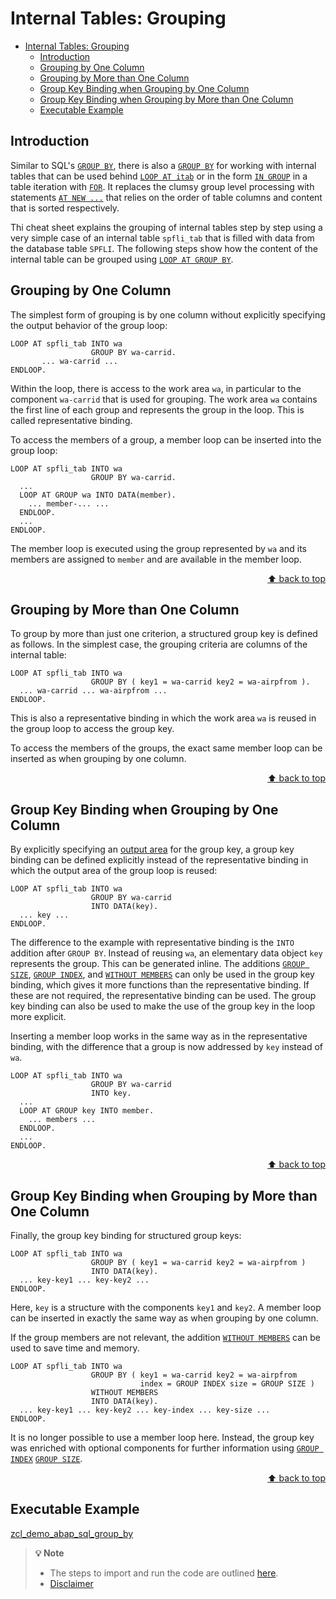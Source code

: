 <a name="top"></a>

# Internal Tables: Grouping

- [Internal Tables: Grouping](#internal-tables-grouping)
  - [Introduction](#introduction)
  - [Grouping by One Column](#grouping-by-one-column)
  - [Grouping by More than One Column](#grouping-by-more-than-one-column)
  - [Group Key Binding when Grouping by One Column](#group-key-binding-when-grouping-by-one-column)
  - [Group Key Binding when Grouping by More than One Column](#group-key-binding-when-grouping-by-more-than-one-column)
  - [Executable Example](#executable-example)


## Introduction

Similar to SQL's [`GROUP BY`](https://help.sap.com/doc/abapdocu_cp_index_htm/CLOUD/en-US/index.htm?file=abapgroupby_clause.htm),
there is also a [`GROUP BY`](https://help.sap.com/doc/abapdocu_cp_index_htm/CLOUD/en-US/index.htm?file=abaploop_at_itab_group_by.htm)
for working with internal tables that can be used behind [`LOOP AT itab`](https://help.sap.com/doc/abapdocu_cp_index_htm/CLOUD/en-US/index.htm?file=abaploop_at_itab_variants.htm)
or in the form [`IN GROUP`](https://help.sap.com/doc/abapdocu_cp_index_htm/CLOUD/en-US/index.htm?file=abenfor_in_group.htm)
in a table iteration with
[`FOR`](https://help.sap.com/doc/abapdocu_cp_index_htm/CLOUD/en-US/index.htm?file=abenfor_itab.htm).
It replaces the clumsy group level processing with statements [`AT NEW ...`](https://help.sap.com/doc/abapdocu_cp_index_htm/CLOUD/en-US/index.htm?file=abapat_itab.htm)
that relies on the order of table columns and content that is sorted
respectively.

Thi cheat sheet explains the grouping of internal tables step by step
using a very simple case of an internal table `spfli_tab` that
is filled with data from the database table `SPFLI`. The
following steps show how the content of the internal table can be
grouped using [`LOOP AT GROUP BY`](https://help.sap.com/doc/abapdocu_cp_index_htm/CLOUD/en-US/index.htm?file=abaploop_at_itab_group_by.htm).

## Grouping by One Column

The simplest form of grouping is by one column without explicitly
specifying the output behavior of the group loop:

``` abap
LOOP AT spfli_tab INTO wa
                  GROUP BY wa-carrid.
       ... wa-carrid ...
ENDLOOP.
```

Within the loop, there is access to the work area `wa`, in
particular to the component `wa-carrid` that is used for
grouping. The work area `wa` contains the first line of each
group and represents the group in the loop. This is called
representative binding.

To access the members of a group, a member loop can be inserted into the
group loop:
``` abap
LOOP AT spfli_tab INTO wa 
                  GROUP BY wa-carrid.
  ...
  LOOP AT GROUP wa INTO DATA(member).
    ... member-... ...
  ENDLOOP.
  ...
ENDLOOP.
```

The member loop is executed using the group represented by `wa`
and its members are assigned to `member` and are available in
the member loop.

<p align="right"><a href="#top">⬆️ back to top</a></p>

## Grouping by More than One Column

To group by more than just one criterion, a structured group key is
defined as follows. In the simplest case, the grouping criteria are
columns of the internal table:

``` abap
LOOP AT spfli_tab INTO wa 
                  GROUP BY ( key1 = wa-carrid key2 = wa-airpfrom ).
  ... wa-carrid ... wa-airpfrom ...
ENDLOOP.
```

This is also a representative binding in which the work area
`wa` is reused in the group loop to access the group key.

To access the members of the groups, the exact same member loop can be
inserted as when grouping by one column.

<p align="right"><a href="#top">⬆️ back to top</a></p>

## Group Key Binding when Grouping by One Column

By explicitly specifying an [output
area](https://help.sap.com/doc/abapdocu_cp_index_htm/CLOUD/en-US/index.htm?file=abaploop_at_itab_group_by_binding.htm)
for the group key, a group key binding can be defined explicitly instead
of the representative binding in which the output area of the group loop
is reused:

``` abap
LOOP AT spfli_tab INTO wa 
                  GROUP BY wa-carrid 
                  INTO DATA(key).
  ... key ...
ENDLOOP.
```

The difference to the example with representative binding is the
`INTO` addition after `GROUP BY`. Instead of reusing
`wa`, an elementary data object `key` represents the
group. This can be generated inline. The additions [`GROUP
SIZE`](https://help.sap.com/doc/abapdocu_cp_index_htm/CLOUD/en-US/index.htm?file=abaploop_at_itab_group_by_key.htm),
[`GROUP
INDEX`](https://help.sap.com/doc/abapdocu_cp_index_htm/CLOUD/en-US/index.htm?file=abaploop_at_itab_group_by_key.htm),
and [`WITHOUT
MEMBERS`](https://help.sap.com/doc/abapdocu_cp_index_htm/CLOUD/en-US/index.htm?file=abaploop_at_itab_group_by.htm)
can only be used in the group key binding, which gives it more functions
than the representative binding. If these are not required, the
representative binding can be used. The group key binding can also be
used to make the use of the group key in the loop more explicit.

Inserting a member loop works in the same way as in the representative
binding, with the difference that a group is now addressed by
`key` instead of `wa`.

``` abap
LOOP AT spfli_tab INTO wa 
                  GROUP BY wa-carrid 
                  INTO key.
  ...
  LOOP AT GROUP key INTO member.
    ... members ...
  ENDLOOP.
  ...
ENDLOOP.
```

<p align="right"><a href="#top">⬆️ back to top</a></p>

## Group Key Binding when Grouping by More than One Column
Finally, the group key binding for structured group keys:

``` abap
LOOP AT spfli_tab INTO wa
                  GROUP BY ( key1 = wa-carrid key2 = wa-airpfrom )
                  INTO DATA(key).
  ... key-key1 ... key-key2 ...
ENDLOOP.
```

Here, `key` is a structure with the components `key1`
and `key2`. A member loop can be inserted in exactly the same
way as when grouping by one column.

If the group members are not relevant, the addition [`WITHOUT MEMBERS`](https://help.sap.com/doc/abapdocu_cp_index_htm/CLOUD/en-US/index.htm?file=abaploop_at_itab_group_by.htm)
can be used to save time and memory.

``` abap
LOOP AT spfli_tab INTO wa
                  GROUP BY ( key1 = wa-carrid key2 = wa-airpfrom
                             index = GROUP INDEX size = GROUP SIZE )
                  WITHOUT MEMBERS
                  INTO DATA(key).
  ... key-key1 ... key-key2 ... key-index ... key-size ...
ENDLOOP.
```

It is no longer possible to use a member loop here. Instead, the group
key was enriched with optional components for further information using
[`GROUP
INDEX`](https://help.sap.com/doc/abapdocu_cp_index_htm/CLOUD/en-US/index.htm?file=abaploop_at_itab_group_by_key.htm)
[`GROUP
SIZE`](https://help.sap.com/doc/abapdocu_cp_index_htm/CLOUD/en-US/index.htm?file=abaploop_at_itab_group_by_key.htm).

<p align="right"><a href="#top">⬆️ back to top</a></p>

## Executable Example

[zcl_demo_abap_sql_group_by](./src/zcl_demo_abap_sql_group_by.clas.abap)

> **💡 Note**<br>
> - The steps to import and run the code are outlined [here](README.md#-getting-started-with-the-examples).
> - [Disclaimer](README.md#%EF%B8%8F-disclaimer)
